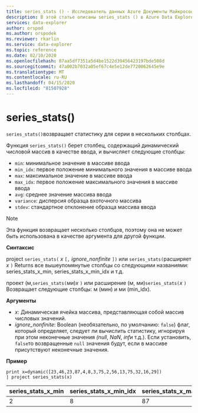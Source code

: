 ```yaml
---
title: series_stats () - Исследователь данных Azure Документы Майкрософт
description: В этой статье описаны series_stats () в Azure Data Explorer.
services: data-explorer
author: orspod
ms.author: orspodek
ms.reviewer: rkarlin
ms.service: data-explorer
ms.topic: reference
ms.date: 02/10/2020
ms.openlocfilehash: 07aa5df7351a5d4be1522d39456423197bde508d
ms.sourcegitcommit: 47a002b7032a05ef67c4e5e12de7720062645e9e
ms.translationtype: MT
ms.contentlocale: ru-RU
ms.lasthandoff: 04/15/2020
ms.locfileid: "81507928"
---
```

# <a name="series_stats"></a>series_stats()

`series_stats()`возвращает статистику для серии в нескольких столбцах.  

Функция `series_stats()` берет столбец, содержащий динамический числовой массив в качестве ввода, и вычисляет следующие столбцы:
* `min`: минимальное значение в массиве ввода
* `min_idx`: первое положение минимального значения в массиве ввода
* `max`: максимальное значение в массиве ввода
* `max_idx`: первое положение максимального значения в массиве ввода
* `avg`: среднее значение массива ввода
* `variance`: дисперсия образца вхоточного массива
* `stdev`: стандартное отклонение образца массива ввода

> [!NOTE] 
> Эта функция возвращает несколько столбцов, поэтому она не может быть использована в качестве аргумента для другой функции.

**Синтаксис**

project `series_stats(` *x* `[,` *ignore_nonfinite* `])` или `series_stats(`расширяет *x* `)` Returns все вышеупомянутые столбцы со следующими названиями: series_stats_x_min, series_stats_x_min_idx и т.д.
 
проект (м,`series_stats(`ми)*х* `)` или расширение (м, ми)`series_stats(`*x* `)` Возвращает следующие столбцы: м (мин) и ми (min_idx).

**Аргументы**

* *x*: Динамическая ячейка массива, представляющая собой массив числовых значений. 
* *ignore_nonfinite*: Boolean (необязательно, по умолчанию: `false`) флаг, который определяет, следует ли вычислить статистику, игнорируя при этом неконечные значения *(null*, *NaN*, *inf*и т.д.). Если установить, `false`то возвращенные `null` значения будут, если в массиве присутствуют неконечные значения.

**Пример**

```kusto
print x=dynamic([23,46,23,87,4,8,3,75,2,56,13,75,32,16,29]) 
| project series_stats(x)

```

|series_stats_x_min|series_stats_x_min_idx|series_stats_x_max|series_stats_x_max_idx|series_stats_x_avg|series_stats_x_stdev|series_stats_x_variance|
|---|---|---|---|---|---|---|
|2|8|87|3|32.8|28.5036338535483|812.457142857143|
